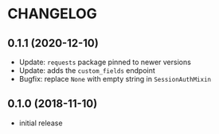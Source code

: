 # CHANGELOG

## 0.1.1 (2020-12-10)
- Update: `requests` package pinned to newer versions
- Update: adds the `custom_fields` endpoint
- Bugfix: replace `None` with empty string in `SessionAuthMixin`

## 0.1.0 (2018-11-10)
- initial release
